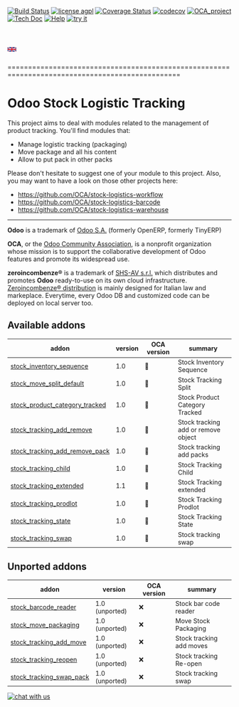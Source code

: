 [![Build Status](https://travis-ci.org/zeroincombenze/stock-logistics-tracking.svg?branch=7.0)](https://travis-ci.org/zeroincombenze/stock-logistics-tracking)
[![license agpl](https://img.shields.io/badge/licence-AGPL--3-blue.svg)](http://www.gnu.org/licenses/agpl-3.0.html)
[![Coverage Status](https://coveralls.io/repos/github/zeroincombenze/stock-logistics-tracking/badge.svg?branch=7.0)](https://coveralls.io/github/zeroincombenze/stock-logistics-tracking?branch=7.0)
[![codecov](https://codecov.io/gh/zeroincombenze/stock-logistics-tracking/branch/7.0/graph/badge.svg)](https://codecov.io/gh/zeroincombenze/stock-logistics-tracking/branch/7.0)
[![OCA_project](http://www.zeroincombenze.it/wp-content/uploads/ci-ct/prd/button-oca-7.svg)](https://github.com/OCA/stock-logistics-tracking/tree/7.0)
[![Tech Doc](http://www.zeroincombenze.it/wp-content/uploads/ci-ct/prd/button-docs-7.svg)](http://wiki.zeroincombenze.org/en/Odoo/7.0/dev)
[![Help](http://www.zeroincombenze.it/wp-content/uploads/ci-ct/prd/button-help-7.svg)](http://wiki.zeroincombenze.org/en/Odoo/7.0/man/LO)
[![try it](http://www.zeroincombenze.it/wp-content/uploads/ci-ct/prd/button-try-it-7.svg)](http://erp7.zeroincombenze.it)


[![en](https://github.com/zeroincombenze/grymb/blob/master/flags/en_US.png)](https://www.facebook.com/groups/openerp.italia/)
================================================================================================
================================================================================================

Odoo Stock Logistic Tracking
============================

This project aims to deal with modules related to the management of product tracking. You'll find modules that:

 - Manage logistic tracking (packaging)
 - Move package and all his content
 - Allow to put pack in other packs

Please don't hesitate to suggest one of your module to this project. Also, you may want to have a look on those other projects here:

 - https://github.com/OCA/stock-logistics-workflow
 - https://github.com/OCA/stock-logistics-barcode
 - https://github.com/OCA/stock-logistics-warehouse

[//]: # (copyright)

----

**Odoo** is a trademark of [Odoo S.A.](https://www.odoo.com/) (formerly OpenERP, formerly TinyERP)

**OCA**, or the [Odoo Community Association](http://odoo-community.org/), is a nonprofit organization whose
mission is to support the collaborative development of Odoo features and
promote its widespread use.

**zeroincombenze®** is a trademark of [SHS-AV s.r.l.](http://www.shs-av.com/)
which distributes and promotes **Odoo** ready-to-use on its own cloud infrastructure.
[Zeroincombenze® distribution](http://wiki.zeroincombenze.org/en/Odoo)
is mainly designed for Italian law and markeplace.
Everytime, every Odoo DB and customized code can be deployed on local server too.

[//]: # (end copyright)
[//]: # (addons)


Available addons
----------------
addon | version | OCA version | summary
--- | --- | --- | ---
[stock_inventory_sequence](stock_inventory_sequence/) | 1.0 | :repeat: | Stock Inventory Sequence
[stock_move_split_default](stock_move_split_default/) | 1.0 | :repeat: | Stock Tracking Split
[stock_product_category_tracked](stock_product_category_tracked/) | 1.0 | :repeat: | Stock Product Category Tracked
[stock_tracking_add_remove](stock_tracking_add_remove/) | 1.0 | :repeat: | Stock tracking add or remove object
[stock_tracking_add_remove_pack](stock_tracking_add_remove_pack/) | 1.0 | :repeat: | Stock tracking add packs
[stock_tracking_child](stock_tracking_child/) | 1.0 | :repeat: | Stock Tracking Child
[stock_tracking_extended](stock_tracking_extended/) | 1.1 | :repeat: | Stock Tracking extended
[stock_tracking_prodlot](stock_tracking_prodlot/) | 1.0 | :repeat: | Stock Tracking Prodlot
[stock_tracking_state](stock_tracking_state/) | 1.0 | :repeat: | Stock Tracking State
[stock_tracking_swap](stock_tracking_swap/) | 1.0 | :repeat: | Stock tracking swap


Unported addons
---------------
addon | version | OCA version | summary
--- | --- | --- | ---
[stock_barcode_reader](__unported__/stock_barcode_reader/) | 1.0 (unported) | :x: | Stock bar code reader
[stock_move_packaging](__unported__/stock_move_packaging/) | 1.0 (unported) | :x: | Move Stock Packaging
[stock_tracking_add_move](__unported__/stock_tracking_add_move/) | 1.0 (unported) | :x: | Stock tracking add moves
[stock_tracking_reopen](__unported__/stock_tracking_reopen/) | 1.0 (unported) | :x: | Stock tracking Re-open
[stock_tracking_swap_pack](__unported__/stock_tracking_swap_pack/) | 1.0 (unported) | :x: | Stock tracking swap

[//]: # (end addons)

[![chat with us](https://www.shs-av.com/wp-content/chat_with_us.gif)](https://tawk.to/85d4f6e06e68dd4e358797643fe5ee67540e408b)
